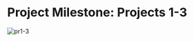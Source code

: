 # Project Milestone: Projects 1-3

![pr1-3](https://user-images.githubusercontent.com/30910230/59692368-72c06980-91ed-11e9-940d-49e8e210ed39.gif)

